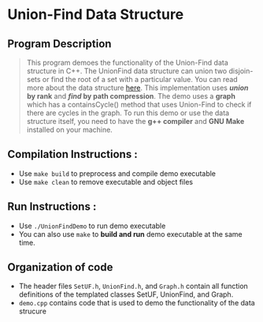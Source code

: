 <!-- FILE HEADER -->
<!-- NAME: HADEID MIRZA -->
<!-- ID: ahmirza@wisc.edu -->
<!-- REFERENCES:  NONE  -->

# Union-Find Data Structure

## Program Description 

 > This program demoes the functionality of the Union-Find data structure in C++. The UnionFind data structure can union two disjoin-sets or find the root of a set with a particular value. You can read more about the data structure [here](https://en.wikipedia.org/wiki/Disjoint-set_data_structure). This implementation uses **<em>union</em> by rank** and **<em>find</em> by path compression**. The demo uses a **graph** which has a containsCycle() method that uses Union-Find to check if there are cycles in the graph. To run this demo or use the data structure itself, you need to have the **g++ compiler** and **GNU Make** installed on your machine.  

## Compilation Instructions :
- Use `make build` to preprocess and compile demo executable
- Use `make clean` to remove executable and object files

## Run Instructions :
- Use `./UnionFindDemo` to run demo executable 
- You can also use `make` to **build and run** demo executable at the same time.

## Organization of code 
- The header files `SetUF.h`, `UnionFind.h`, and `Graph.h` contain all function definitions of the templated classes SetUF, UnionFind, and Graph.
- `demo.cpp` contains code that is used to demo the functionality of the data strucure


